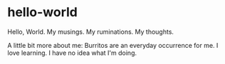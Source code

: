 # hello-world
Hello, World. My musings. My ruminations. My thoughts.

A little bit more about me:
Burritos are an everyday occurrence for me.
I love learning.
I have no idea what I'm doing.
